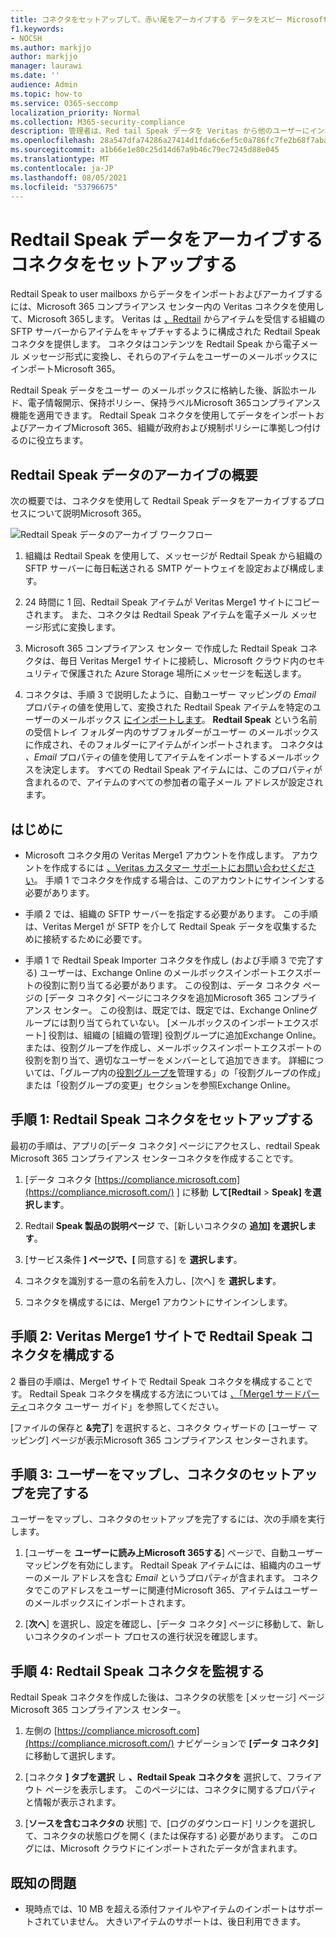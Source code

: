 ```yaml
---
title: コネクタをセットアップして、赤い尾をアーカイブする データをスピー Microsoft 365
f1.keywords:
- NOCSH
ms.author: markjjo
author: markjjo
manager: laurawi
ms.date: ''
audience: Admin
ms.topic: how-to
ms.service: O365-seccomp
localization_priority: Normal
ms.collection: M365-security-compliance
description: 管理者は、Red tail Speak データを Veritas から他のユーザーにインポートおよびアーカイブするコネクタをMicrosoft 365。 このコネクタを使用すると、サードパーティのデータ ソースからデータをアーカイブできます。Microsoft 365。 このデータをアーカイブした後、法的保持、コンテンツ検索、保持ポリシーなどのコンプライアンス機能を使用して、サードパーティのデータを管理できます。
ms.openlocfilehash: 28a547dfa74286a27414d1fda6c6ef5c0a786fc7fe2b68f7abad0fbcc8cc5e99
ms.sourcegitcommit: a1b66e1e80c25d14d67a9b46c79ec7245d88e045
ms.translationtype: MT
ms.contentlocale: ja-JP
ms.lasthandoff: 08/05/2021
ms.locfileid: "53796675"
---
```

# <a name="set-up-a-connector-to-archive-redtail-speak-data"></a>Redtail Speak データをアーカイブするコネクタをセットアップする

Redtail Speak to user mailboxs からデータをインポートおよびアーカイブするには、Microsoft 365 コンプライアンス センター内の Veritas コネクタを使用して、Microsoft 365します。 Veritas は [、Redtail](https://globanet.com/redtail/) からアイテムを受信する組織の SFTP サーバーからアイテムをキャプチャするように構成された Redtail Speak コネクタを提供します。 コネクタはコンテンツを Redtail Speak から電子メール メッセージ形式に変換し、それらのアイテムをユーザーのメールボックスにインポートMicrosoft 365。

Redtail Speak データをユーザー のメールボックスに格納した後、訴訟ホールド、電子情報開示、保持ポリシー、保持ラベルMicrosoft 365コンプライアンス機能を適用できます。 Redtail Speak コネクタを使用してデータをインポートおよびアーカイブMicrosoft 365、組織が政府および規制ポリシーに準拠しつ付けるのに役立ちます。

## <a name="overview-of-archiving-the-redtail-speak-data"></a>Redtail Speak データのアーカイブの概要

次の概要では、コネクタを使用して Redtail Speak データをアーカイブするプロセスについて説明Microsoft 365。

![Redtail Speak データのアーカイブ ワークフロー](../media/RedtailSpeakConnectorWorkflow.png)

1. 組織は Redtail Speak を使用して、メッセージが Redtail Speak から組織の SFTP サーバーに毎日転送される SMTP ゲートウェイを設定および構成します。

2. 24 時間に 1 回、Redtail Speak アイテムが Veritas Merge1 サイトにコピーされます。 また、コネクタは Redtail Speak アイテムを電子メール メッセージ形式に変換します。

3. Microsoft 365 コンプライアンス センター で作成した Redtail Speak コネクタは、毎日 Veritas Merge1 サイトに接続し、Microsoft クラウド内のセキュリティで保護された Azure Storage 場所にメッセージを転送します。

4. コネクタは、手順 3 で説明したように、自動ユーザー マッピングの *Email* プロパティの値を使用して、変換された Redtail Speak アイテムを特定のユーザーのメールボックス [にインポートします](#step-3-map-users-and-complete-the-connector-setup)。 **Redtail Speak** という名前の受信トレイ フォルダー内のサブフォルダーがユーザー のメールボックスに作成され、そのフォルダーにアイテムがインポートされます。 コネクタは *、Email* プロパティの値を使用してアイテムをインポートするメールボックスを決定します。 すべての Redtail Speak アイテムには、このプロパティが含まれるので、アイテムのすべての参加者の電子メール アドレスが設定されます。

## <a name="before-you-begin"></a>はじめに

- Microsoft コネクタ用の Veritas Merge1 アカウントを作成します。 アカウントを作成するには [、Veritas カスタマー サポートにお問い合わせください](https://www.veritas.com/content/support/)。 手順 1 でコネクタを作成する場合は、このアカウントにサインインする必要があります。

- 手順 2 では、組織の SFTP サーバーを指定する必要があります。 この手順は、Veritas Merge1 が SFTP を介して Redtail Speak データを収集するために接続するために必要です。

- 手順 1 で Redtail Speak Importer コネクタを作成し (および手順 3 で完了する) ユーザーは、Exchange Online のメールボックスインポートエクスポートの役割に割り当てる必要があります。 この役割は、データ コネクタ ページの [データ コネクタ] ページにコネクタを追加Microsoft 365 コンプライアンス センター。 この役割は、既定では、既定では、Exchange Onlineグループには割り当てられていない。 [メールボックスのインポートエクスポート] 役割は、組織の [組織の管理] 役割グループに追加Exchange Online。 または、役割グループを作成し、メールボックスインポートエクスポートの役割を割り当て、適切なユーザーをメンバーとして追加できます。 詳細については、「グループ内の[役割グループを](/Exchange/permissions-exo/role-groups#create-role-groups)管理[](/Exchange/permissions-exo/role-groups#modify-role-groups)する」の「役割グループの作成」または「役割グループの変更」セクションを参照Exchange Online。

## <a name="step-1-set-up-the-redtail-speak-connector"></a>手順 1: Redtail Speak コネクタをセットアップする

最初の手順は、アプリの[データ コネクタ] ページにアクセスし、redtail Speak Microsoft 365 コンプライアンス センターコネクタを作成することです。

1. [データ コネクタ [https://compliance.microsoft.com](https://compliance.microsoft.com/) ] に移動 **して[Redtail** &gt; **Speak] を選択します**。

2. Redtail **Speak 製品の説明ページ** で、[新しいコネクタの **追加] を選択します**。

3. [サービス条件 **] ページで、[** 同意する] を **選択します**。

4. コネクタを識別する一意の名前を入力し、[次へ] を **選択します**。

5. コネクタを構成するには、Merge1 アカウントにサインインします。

## <a name="step-2-configure-the-redtail-speak-connector-on-the-veritas-merge1-site"></a>手順 2: Veritas Merge1 サイトで Redtail Speak コネクタを構成する

2 番目の手順は、Merge1 サイトで Redtail Speak コネクタを構成することです。 Redtail Speak コネクタを構成する方法については [、「Merge1 サードパーティ](https://docs.ms.merge1.globanetportal.com/Merge1%20Third-Party%20Connectors%20Redtail%20Speak%20User%20Guide%20.pdf)コネクタ ユーザー ガイド」を参照してください。

[ファイルの保存と **&完了**] を選択すると、コネクタ ウィザードの [ユーザー マッピング] ページが表示Microsoft 365 コンプライアンス センターされます。

## <a name="step-3-map-users-and-complete-the-connector-setup"></a>手順 3: ユーザーをマップし、コネクタのセットアップを完了する

ユーザーをマップし、コネクタのセットアップを完了するには、次の手順を実行します。

1. [ユーザーを **ユーザーに読み上Microsoft 365する**] ページで、自動ユーザー マッピングを有効にします。 Redtail Speak アイテムには、組織内のユーザーのメール アドレスを含む *Email* というプロパティが含まれます。 コネクタでこのアドレスをユーザーに関連付Microsoft 365、アイテムはユーザーのメールボックスにインポートされます。

2. [**次へ**] を選択し、設定を確認し、[データ コネクタ] ページに移動して、新しいコネクタのインポート プロセスの進行状況を確認します。

## <a name="step-4-monitor-the-redtail-speak-connector"></a>手順 4: Redtail Speak コネクタを監視する

Redtail Speak コネクタを作成した後は、コネクタの状態を [メッセージ] ページMicrosoft 365 コンプライアンス センター。

1. 左側の [https://compliance.microsoft.com](https://compliance.microsoft.com/) ナビゲーションで **[データ コネクタ]** に移動して選択します。

2. [コネクタ **] タブを選択** し **、Redtail Speak コネクタを** 選択して、フライアウト ページを表示します。 このページには、コネクタに関するプロパティと情報が表示されます。

3. [**ソースを含むコネクタの** 状態] で、[ログのダウンロード] リンクを選択して、コネクタの状態ログを開く (または保存する) 必要があります。 このログには、Microsoft クラウドにインポートされたデータが含まれます。

## <a name="known-issues"></a>既知の問題

- 現時点では、10 MB を超える添付ファイルやアイテムのインポートはサポートされていません。 大きいアイテムのサポートは、後日利用できます。